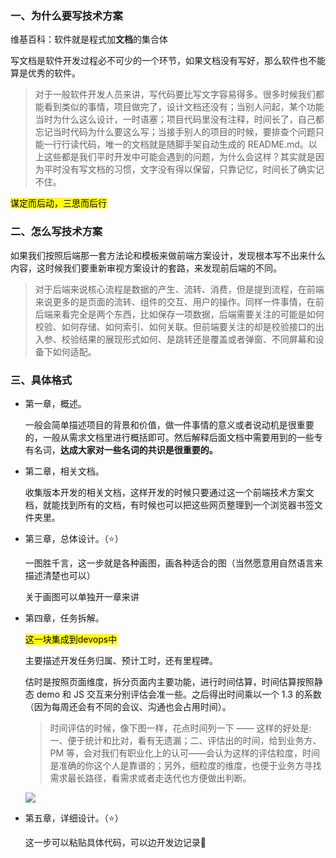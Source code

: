 ### 一、为什么要写技术方案

维基百科：软件就是程式加**文档**的集合体

写文档是软件开发过程必不可少的一个环节，如果文档没有写好，那么软件也不能算是优秀的软件。

> 对于一般软件开发人员来讲，写代码要比写文字容易得多。很多时候我们都能看到类似的事情，项目做完了，设计文档还没有；当别人问起，某个功能当时为什么这么设计，一时语塞；项目代码里没有注释，时间长了，自己都忘记当时代码为什么要这么写；当接手别人的项目的时候，要排查个问题只能一行行读代码，唯一的文档就是随脚手架自动生成的 README.md。以上这些都是我们平时开发中可能会遇到的问题，为什么会这样？其实就是因为平时没有写文档的习惯，文字没有得以保留，只靠记忆，时间长了确实记不住。

<mark>谋定而后动，三思而后行</mark>

### 二、怎么写技术方案

如果我们按照后端那一套方法论和模板来做前端方案设计，发现根本写不出来什么内容，这时候我们要重新审视方案设计的套路，来发现前后端的不同。

> 对于后端来说核心流程是数据的产生、流转、消费，但是提到流程，在前端来说更多的是页面的流转、组件的交互、用户的操作。同样一件事情，在前后端来看完全是两个东西，比如保存一项数据，后端需要关注的可能是如何校验、如何存储、如何索引、如何关联。但前端要关注的却是校验接口的出入参、校验结果的展现形式如何、是跳转还是覆盖或者弹窗、不同屏幕和设备下如何适配。

### 三、具体格式

- 第一章，概述。

  一般会简单描述项目的背景和价值，做一件事情的意义或者说动机是很重要的，一般从需求文档里进行概括即可。然后解释后面文档中需要用到的一些专有名词，**达成大家对一些名词的共识是很重要的。**

- 第二章，相关文档。

  收集版本开发的相关文档，这样开发的时候只要通过这一个前端技术方案文档，就能找到所有的文档，有时候也可以把这些网页整理到一个浏览器书签文件夹里。

- 第三章，总体设计。（⭐️）

  一图胜千言，这一步就是各种画图，画各种适合的图（当然愿意用自然语言来描述清楚也可以）

  关于画图可以单独开一章来讲

- 第四章，任务拆解。

  <mark>这一块集成到devops中</mark>

  主要描述开发任务归属、预计工时，还有里程碑。

  估时是按照页面维度，拆分页面内主要功能，进行时间估算，时间估算按照静态 demo 和 JS 交互来分别评估会准一些。之后得出时间乘以一个 1.3 的系数（因为每周还会有不同的会议、沟通也会占用时间）。

  > 时间评估的时候，像下图一样，花点时间列一下 —— 这样的好处是:一、便于统计和比对，看有无遗漏；二、评估出的时间，给到业务方、PM 等，会对我们有职业化上的认可——会认为这样的评估粒度，时间是准确的你这个人是靠谱的；另外，细粒度的维度，也便于业务方寻找需求最长路径，看需求或者走迭代也方便做出判断。

  ![ ](/md/前端技术方案的思考/1.png)

- 第五章，详细设计。（⭐️）

  这一步可以粘贴具体代码，可以边开发边记录📝
